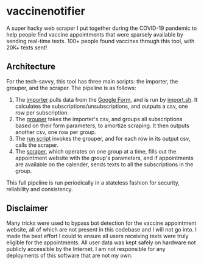 # vaccinenotifier
A super hacky web scraper I put together during the COVID-19 pandemic to help people find vaccine
appointments that were sparsely available by sending real-time texts. 100+ people found vaccines through this tool, with 20K+ texts sent!

## Architecture

For the tech-savvy, this tool has three main scripts: the importer, the grouper, and the scraper. The pipeline is as follows:
1) The [importer](importlist.py) pulls data from the [Google Form](https://bestvibes.me/vaccines/notify), and is run by [import.sh](import.sh).
It calculates the subscriptions/unsubscriptions, and outputs a csv, one row per subscription.
2) The [grouper](processlist.py) takes the importer's csv, and groups all subscriptions based on their form parameters, to amortize scraping. It then
outputs another csv, one row per group.
3) The [run script](run.sh) invokes the grouper, and for each row in its output csv, calls the scraper.
3) The [scraper](scraper.py), which operates on one group at a time, fills out the appointment website with the group's parameters, and if appointments
are available on the calender, sends texts to all the subscriptions in the group.

This full pipeline is run periodically in a stateless fashion for security, reliability and consistency.

## Disclaimer
Many tricks were used to bypass bot detection for the vaccine appointment website, all of which
are not present in this codebase and I will not go into. I made the best effort I could to ensure all users receiving texts were truly eligible for the
appointments. All user data was kept safely on hardware not publicly accessible by the Internet. I am not responsible for any deployments of this software
that are not my own.
